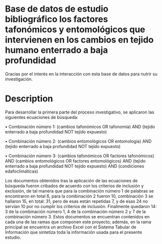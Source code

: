 # Base de datos de estudio bibliográfico los factores tafonómicos y  entomológicos que intervienen en los cambios  en tejido humano enterrado a baja profundidad

Gracias por el interés en la interacción con esta base de datos para nutrir su investigación.

# Description

Para desarrollar la primera parte del proceso investigativo, se aplicaron las siguientes ecuaciones de búsqueda:  

•	Combinación número 1: (cambios tafonómicos OR tafonomía) AND (tejido enterrado a baja profundidad NOT tejido expuesto) 

•	Combinación número 2: (cambios entomológicos OR entomología) AND (tejido enterrado a baja profundidad NOT tejido expuesto)

•	Combinación número 3: (cambios tafonómicos OR factores tafonómicos) AND (cambios entomológicos OR factores entomológicos) AND (tejido enterrado a baja profundidad NOT tejido expuesto) AND (condiciones edafoclimáticas)

Los documentos obtenidos tras la aplicación de las ecuaciones de búsqueda fueron cribados de acuerdo con los criterios de inclusión y exclusión, de tal manera que para la combinación número 1 de palabras se encontraron en total 6, para la combinación 2 fueron 10, combinación 3 se hallaron 15, en total: 31, pero de esas están repetidas 7, y de esas 24 no servían 10 por no cumplir los criterios de inclusión. Finalmente quedaron 14: 3 de la combinación número 1, 4 de la combinación número 2 y 7 de la combinación número 3. Estos documentos se encuentran contenidos en cada una de las ramas que componen este proyecto; además, en la rama principal se encuentra un archivo Excel con el Sistema Tabular de Información que sintetiza toda la información usada para el presente estudio.
